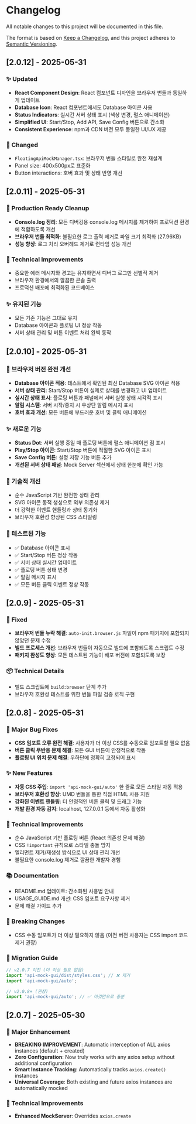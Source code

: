 # Changelog

All notable changes to this project will be documented in this file.

The format is based on [Keep a Changelog](https://keepachangelog.com/en/1.0.0/),
and this project adheres to [Semantic Versioning](https://semver.org/spec/v2.0.0.html).

## [2.0.12] - 2025-05-31

### ✨ Updated
- **React Component Design**: React 컴포넌트 디자인을 브라우저 번들과 동일하게 업데이트
- **Database Icon**: React 컴포넌트에서도 Database 아이콘 사용
- **Status Indicators**: 실시간 서버 상태 표시 (색상 변경, 펄스 애니메이션)
- **Simplified UI**: Start/Stop, Add API, Save Config 버튼으로 간소화
- **Consistent Experience**: npm과 CDN 버전 모두 동일한 UI/UX 제공

### 🔄 Changed
- `FloatingApiMockManager.tsx`: 브라우저 번들 스타일로 완전 재설계
- Panel size: 400x500px로 표준화
- Button interactions: 호버 효과 및 상태 반영 개선

## [2.0.11] - 2025-05-31

### 🧹 Production Ready Cleanup
- **Console.log 정리**: 모든 디버깅용 console.log 메시지를 제거하여 프로덕션 환경에 적합하도록 개선
- **브라우저 번들 최적화**: 불필요한 로그 출력 제거로 파일 크기 최적화 (27.96KB)
- **성능 향상**: 로그 처리 오버헤드 제거로 런타임 성능 개선

### 🔧 Technical Improvements  
- 중요한 에러 메시지와 경고는 유지하면서 디버그 로그만 선별적 제거
- 브라우저 환경에서의 깔끔한 콘솔 출력
- 프로덕션 배포에 최적화된 코드베이스

### ✨ 유지된 기능
- 모든 기존 기능은 그대로 유지
- Database 아이콘과 플로팅 UI 정상 작동
- 서버 상태 관리 및 버튼 이벤트 처리 완벽 동작

## [2.0.10] - 2025-05-31

### 🎉 브라우저 버전 완전 개선
- **Database 아이콘 적용**: 테스트에서 확인된 최신 Database SVG 아이콘 적용
- **서버 상태 관리**: Start/Stop 버튼이 실제로 상태를 변경하고 UI 업데이트
- **실시간 상태 표시**: 플로팅 버튼과 패널에서 서버 실행 상태 시각적 표시
- **알림 시스템**: 서버 시작/중지 시 우상단 알림 메시지 표시
- **호버 효과 개선**: 모든 버튼에 부드러운 호버 및 클릭 애니메이션

### ✨ 새로운 기능
- **Status Dot**: 서버 실행 중일 때 플로팅 버튼에 펄스 애니메이션 점 표시
- **Play/Stop 아이콘**: Start/Stop 버튼에 적절한 SVG 아이콘 표시
- **Save Config 버튼**: 설정 저장 기능 버튼 추가
- **개선된 서버 상태 패널**: Mock Server 섹션에서 상태 한눈에 확인 가능

### 🔧 기술적 개선
- 순수 JavaScript 기반 완전한 상태 관리
- SVG 아이콘 동적 생성으로 외부 의존성 제거
- 더 강력한 이벤트 핸들링과 상태 동기화
- 브라우저 호환성 향상된 CSS 스타일링

### 🎯 테스트된 기능
- ✅ Database 아이콘 표시
- ✅ Start/Stop 버튼 정상 작동
- ✅ 서버 상태 실시간 업데이트
- ✅ 플로팅 버튼 상태 변경
- ✅ 알림 메시지 표시
- ✅ 모든 버튼 클릭 이벤트 정상 작동

## [2.0.9] - 2025-05-31

### 🔧 Fixed
- **브라우저 번들 누락 해결**: `auto-init.browser.js` 파일이 npm 패키지에 포함되지 않았던 문제 수정
- **빌드 프로세스 개선**: 브라우저 번들이 자동으로 빌드에 포함되도록 스크립트 수정
- **패키지 완성도 향상**: 모든 테스트된 기능이 배포 버전에 포함되도록 보장

### 📦 Technical Details
- 빌드 스크립트에 `build:browser` 단계 추가
- 브라우저 호환성 테스트를 위한 번들 파일 검증 로직 구현

## [2.0.8] - 2025-05-31

### 🎉 Major Bug Fixes
- **CSS 임포트 오류 완전 해결**: 사용자가 더 이상 CSS를 수동으로 임포트할 필요 없음
- **버튼 클릭 무반응 문제 해결**: 모든 GUI 버튼이 안정적으로 작동
- **플로팅 UI 위치 문제 해결**: 우하단에 정확히 고정되어 표시

### ✨ New Features
- **자동 CSS 주입**: `import 'api-mock-gui/auto'` 한 줄로 모든 스타일 자동 적용
- **브라우저 호환성 향상**: UMD 번들을 통한 직접 HTML 사용 지원
- **강화된 이벤트 핸들링**: 더 안정적인 버튼 클릭 및 드래그 기능
- **개발 환경 자동 감지**: localhost, 127.0.0.1 등에서 자동 활성화

### 🔧 Technical Improvements
- 순수 JavaScript 기반 플로팅 버튼 (React 의존성 문제 해결)
- CSS `!important` 규칙으로 스타일 충돌 방지
- 엘리먼트 제거/재생성 방식으로 UI 상태 관리 개선
- 불필요한 console.log 제거로 깔끔한 개발자 경험

### 📚 Documentation
- README.md 업데이트: 간소화된 사용법 안내
- USAGE_GUIDE.md 개선: CSS 임포트 요구사항 제거
- 문제 해결 가이드 추가

### 🚫 Breaking Changes
- CSS 수동 임포트가 더 이상 필요하지 않음 (이전 버전 사용자는 CSS import 코드 제거 권장)

### 📖 Migration Guide
```javascript
// v2.0.7 이전 (더 이상 필요 없음)
import 'api-mock-gui/dist/styles.css'; // ❌ 제거
import 'api-mock-gui/auto';

// v2.0.8+ (권장)
import 'api-mock-gui/auto'; // ✅ 이것만으로 충분
```

## [2.0.7] - 2025-05-30

### 🚀 Major Enhancement
- **BREAKING IMPROVEMENT**: Automatic interception of ALL axios instances (default + created)
- **Zero Configuration**: Now truly works with any axios setup without additional configuration
- **Smart Instance Tracking**: Automatically tracks `axios.create()` instances
- **Universal Coverage**: Both existing and future axios instances are automatically mocked

### 🔧 Technical Improvements
- **Enhanced MockServer**: Overrides `axios.create`